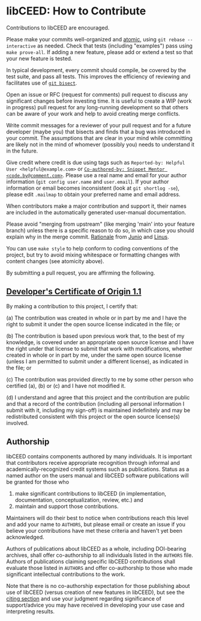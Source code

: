 # libCEED: How to Contribute

Contributions to libCEED are encouraged.
<!---
Please use a pull request to the appropriate branch ('stable' for backward-compatible bug fixes for the last stable release, main' for new features and everything else).
-->
Please make your commits well-organized and [atomic](https://en.wikipedia.org/wiki/Atomic_commit#Atomic_commit_convention), using `git rebase --interactive` as needed.
Check that tests (including "examples") pass using `make prove-all`.
If adding a new feature, please add or extend a test so that your new feature is tested.

In typical development, every commit should compile, be covered by the test suite, and pass all tests.
This improves the efficiency of reviewing and facilitates use of [`git bisect`](https://git-scm.com/docs/git-bisect).

Open an issue or RFC (request for comments) pull request to discuss any significant changes before investing time.
It is useful to create a WIP (work in progress) pull request for any long-running development so that others can be aware of your work and help to avoid creating merge conflicts.

Write commit messages for a reviewer of your pull request and for a future developer (maybe you) that bisects and finds that a bug was introduced in your commit.
The assumptions that are clear in your mind while committing are likely not in the mind of whomever (possibly you) needs to understand it in the future.

Give credit where credit is due using tags such as `Reported-by: Helpful User <helpful@example.com>` or [`Co-authored-by: Snippet Mentor <code.by@comment.com>`](https://help.github.com/en/github/committing-changes-to-your-project/creating-a-commit-with-multiple-authors#creating-co-authored-commits-on-the-command-line).
Please use a real name and email for your author information (`git config user.name` and `user.email`).
If your author information or email becomes inconsistent (look at `git shortlog -se`), please edit `.mailmap` to obtain your preferred name and email address.

When contributors make a major contribution and support it, their names are included in the automatically generated user-manual documentation.

Please avoid "merging from upstream" (like merging 'main' into your feature branch) unless there is a specific reason to do so, in which case you should explain why in the merge commit.
[Rationale](https://lwn.net/Articles/328436/) from
[Junio](https://gitster.livejournal.com/42247.html) and
[Linus](http://yarchive.net/comp/linux/git_merges_from_upstream.html).

You can use `make style` to help conform to coding conventions of the project, but try to avoid mixing whitespace or formatting changes with content changes (see atomicity above).

By submitting a pull request, you are affirming the following.

## [Developer's Certificate of Origin 1.1](https://developercertificate.org/)

By making a contribution to this project, I certify that:

(a) The contribution was created in whole or in part by me and I have the right to submit it under the open source license indicated in the file; or

(b) The contribution is based upon previous work that, to the best of my knowledge, is covered under an appropriate open source license and I have the right under that license to submit that work with modifications, whether created in whole or in part by me, under the same open source license (unless I am permitted to submit under a different license), as indicated in the file; or

(c) The contribution was provided directly to me by some other person who certified (a), (b) or (c) and I have not modified it.

(d) I understand and agree that this project and the contribution are public and that a record of the contribution (including all personal information I submit with it, including my sign-off) is maintained indefinitely and may be redistributed consistent with this project or the open source license(s) involved.

## Authorship

libCEED contains components authored by many individuals.
It is important that contributors receive appropriate recognition through informal and academically-recognized credit systems such as publications.
Status as a named author on the users manual and libCEED software publications will be granted for those who

1. make significant contributions to libCEED (in implementation, documentation, conceptualization, review, etc.) and 
2. maintain and support those contributions.

Maintainers will do their best to notice when contributions reach this level and add your name to `AUTHORS`, but please email or create an issue if you believe your contributions have met these criteria and haven't yet been acknowledged.

Authors of publications about libCEED as a whole, including DOI-bearing archives, shall offer co-authorship to all individuals listed in the `AUTHORS` file.
Authors of publications claiming specific libCEED contributions shall evaluate those listed in `AUTHORS` and offer co-authorship to those who made significant intellectual contributions to the work.

Note that there is no co-authorship expectation for those publishing about use of libCEED (versus creation of new features in libCEED), but see the [citing section](https://libceed.org/en/latest/gettingstarted/#how-to-cite) and use your judgment regarding significance of support/advice you may have received in developing your use case and interpreting results.
